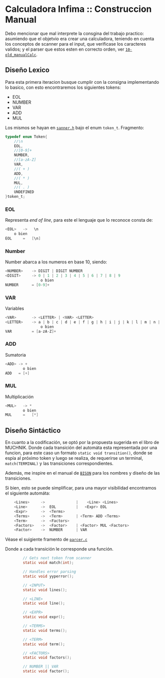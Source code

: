 # Calculadora Infima :: Construccion Manual

Debo mencionar que mal interprete la consgina del trabajo practico: asumiendo que el objetvio era crear una calculadora, teniendo en cuenta los conceptos de scanner para el input, que verificase los caracteres validos; y el parser que estos esten en correcto orden, ver [`10-old_manualCalc`](../10-old_manualCalc/Calc.md).

## Diseño Lexico

Para esta primera iteracion busque cumplir con la consigna implementando lo basico, con esto encontraremos los siguientes tokens:

- EOL
- NUMBER
- VAR
- ADD
- MUL

Los mismos se hayan en [`sanner.h`](inc/scanner.h) bajo el enum `token_t`. Fragmento:

```c
typedef enum Token{
    //\n
    EOL,
    //[0-9]+
    NUMBER,
    //[a-zA-Z]
    VAR,
    //( + )
    ADD,
    //( * )
    MUL,
    //( . )
    UNDEFINED
}token_t;
```

### EOL

Representa *end of line*, para este el lenguaje que lo reconoce consta de:

```c
<EOL>   ->   \n
    o bien
EOL     =   [\n]
```

### Number

Number abarca a los numeros en base 10, siendo:

```c
<NUMBER>    -> DIGIT | DIGIT NUMBER
<DIGIT>     -> 0 | 1 | 2 | 3 | 4 | 5 | 6 | 7 | 8 | 9
                o bien
NUMBER      = [0-9]+
```

### VAR

Variables

```c
<VAR>       -> <LETTER> | <VAR> <LETTER>
<LETTER>    -> a | b | c | d | e | f | g | h | i | j | k | l | m | n | o | p | q | r | s | t | u | v | w | x | y | z
                o bien
VAR         = [a-zA-Z]+
```

### ADD

Sumatoria

```c
<ADD> -> +
        o bien
ADD   = [+]
```

### MUL

Multiplicación

```c
<MUL>   -> *
        o bien
MUL     =   [*]
```

## Diseño Sintáctico

En cuanto a la codificación, se optó por la propuesta sugerida en el libro de MUCHNIK. Donde cada transición del automáta esta representada por una funcion, para este caso un formato `static void transition()`, donde se espía al próximo token y luego se realiza, de requerirse un terminal, `match(TERMINAL)` y las transiciones correspondientes.

Además, me inspire en el manual de [`BISON`](https://www.gnu.org/software/bison/manual/bison.pdf) para los nombres y diseño de las transiciones.

Si bien, esto se puede simplificar, para una mayor visibilidad encontramos el siguiente automáta:

```c
    <Lines>     ->              |    <Line> <Lines>
    <Line>      ->  EOL         |   <Expr> EOL
    <Expr>      ->  <Terms>
    <Terms>     ->  <Term>      | <Term> ADD <Terms>
    <Term>      ->  <Factors>
    <Factors>   ->  <Factor>    | <Factor> MUL <Factors>
    <Factor>    ->  NUMBER      | VAR
```

Véase el suigiente framento de [`parcer.c`](./src/parser.c)

Donde a cada transición le corresponde una función.

```c
        // Gets next token from scanner
        static void match(int);

        // Handles error parsing
        static void yyperror();

        // <INPUT>
        static void lines();

        // <LINE>
        static void line();

        // <EXPR>
        static void expr();

        // <TERMS>
        static void terms();

        // <TERM>
        static void term();

        // <FACTORS>
        static void factors();

        // NUMBER || VAR
        static void factor();
```
